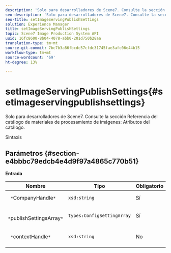 ```yaml
---
description: 'Solo para desarrolladores de Scene7. Consulte la sección Referencia del catálogo de materiales de procesamiento de imágenes: Atributos del catálogo.'
seo-description: 'Solo para desarrolladores de Scene7. Consulte la sección Referencia del catálogo de materiales de procesamiento de imágenes: Atributos del catálogo.'
seo-title: setImageServingPublishSettings
solution: Experience Manager
title: setImageServingPublishSettings
topic: Scene7 Image Production System API
uuid: 16fc8600-8b04-4078-abb0-201d750b28aa
translation-type: tm+mt
source-git-commit: 7bc7b3a86fbcdc57cfdc31745fae3afc06e44b15
workflow-type: tm+mt
source-wordcount: '69'
ht-degree: 13%

---
```



# setImageServingPublishSettings{#setimageservingpublishsettings}

Solo para desarrolladores de Scene7. Consulte la sección Referencia del catálogo de materiales de procesamiento de imágenes: Atributos del catálogo.

Sintaxis

## Parámetros {#section-e4bbbc79edcb4e4d9f97a4865c770b51}

**Entrada**

| Nombre | Tipo | Obligatorio | Descripción |
|---|---|---|---|
| ` *`CompanyHandle`*` | `xsd:string` | Sí | Identificador de compañía. |
| ` *`publishSettingsArray`*` | `types:ConfigSettingArray` | Sí | Solo para desarrolladores de Scene7. |
| ` *`contextHandle`*` | `xsd:string` | No | Gestionar en el contexto de publicación. |

